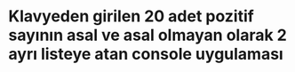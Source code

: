 # Klavyeden girilen 20 adet pozitif sayının asal ve asal olmayan olarak 2 ayrı listeye atan console uygulaması
